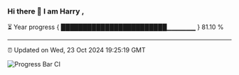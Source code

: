 ### Hi there 👋 I am Harry , 

⏳ Year progress { ████████████████████████▁▁▁▁▁▁ } 81.10 %

---

⏰ Updated on Wed, 23 Oct 2024 19:25:19 GMT

![Progress Bar CI](https://github.com/duykhang68/duykhang68/workflows/Progress%20Bar%20CI/badge.svg)
